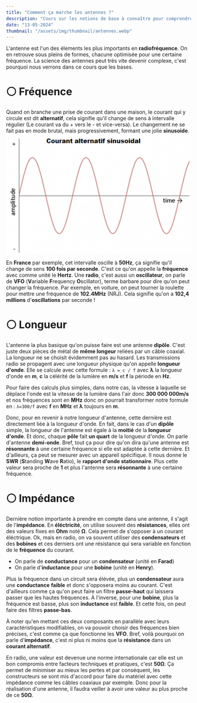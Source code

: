 ```yaml
---
title: "Comment ça marche les antennes ?"
description: "Cours sur les notions de base à connaître pour comprendre les antennes"
date: "13-05-2024"
thumbnail: "/assets/img/thumbnail/antennes.webp"
---
```

L'antenne est l'un des élements les plus importants en **radiofréquence**. On en retrouve sous pleins de formes, chacune optimisée pour une certaine fréquence. La science des antennes peut très vite devenir complexe, c'est pourquoi nous verrons dans ce cours que les bases.

# ⚪️ Fréquence
Quand on branche une prise de courant dans une maison, le courant qui y circule est dit **alternatif**, cela signifie qu'il change de sens à intervalle régulier (Le courant va du + vers le - et vice-versa). Le changement ne se fait pas en mode brutal, mais progressivement, formant une jolie **sinusoide**. 
![image](../../../assets/img/pages/radio/radio_basics/antennes/antenne1.png)

En **France** par exemple, cet intervalle oscille à **50Hz**, ça signifie qu'il change de sens **100 fois par seconde**. C'est ce qu'on appelle la **fréquence** avec comme unité le **Hertz**. 
Une **radio**, c'est aussi un **oscillateur**, on parle de **VFO** (**V**ariable **F**requency **O**scillator), terme barbare pour dire qu'on peut changer la fréquence. 
Par exemple, en voiture, on peut tourner la roulette pour mettre une fréquence de **102.4MHz** (NRJ). Cela signifie qu'on a **102,4 millions** d'**oscillations** par seconde ! 
# ⚪️ Longueur
L'antenne la plus basique qu'on puisse faire est une antenne **dipôle**. C'est juste deux pièces de métal de **même longeur** reliées par un câble coaxial. 
La longueur ne se choisit évidemment pas au hasard. Les transmissions radio se propagent avec une longueur physique qu'on appelle **longueur d'onde**. Elle se calcule avec cette formule : `λ = c / f`
avec **λ** la longueur d'onde en **m**, **c** la célérité de la lumière en **m/s** et **f** la période en **Hz**. 

Pour faire des calculs plus simples, dans notre cas, la vitesse à laquelle se déplace l'onde est la vitesse de la lumière dans l'air donc **300 000 000m/s** et nos fréquences sont en **MHz** donc on pourrait transformer notre formule en : `λ=300/f`
avec **f** en **MHz** et **λ** toujours en **m**. 

Donc, pour en revenir à notre longueur d'antenne, cette dernière est directement liée à la longueur d'onde. En fait, dans le cas d'un **dipôle** simple, la longueur de l'antenne est égale à la **moitié** de la **longueur d'onde**. Et donc, chaque **pôle** fait **un quart** de la longueur d'onde. On parle d'antenne **demi-onde**. 
Bref, tout ça pour dire qu'on dira qu'une antenne est **résonnante** à une certaine fréquence si elle est adaptée à cette dernière. Et d'ailleurs, ça peut se mesurer avec un appareil spécifique. Il nous donne le **SWR** (**S**tanding **W**ave **R**atio), le **rapport d'onde stationnaire**. Plus cette valeur sera proche de **1** et plus l'antenne sera **résonnante** à une certaine fréquence. 
# ⚪️ Impédance 
Dernière notion importante à prendre en compte dans une antenne, il s'agit de l'**impédance**. 
En **éléctricité**, on utilise souvent des **résistances**, elles ont des valeurs fixes en **Ohm** noté **Ω**. Cela permet de s'opposer à un courant éléctrique. 
Ok, mais en radio, on va souvent utiliser des **condensateurs** et des **bobines** et ces derniers ont une résistance qui sera variable en fonction de le **fréquence** du courant. 
- On parle de **conductance** pour un **condensateur** (unité en **Farad**) 
- On parle d'**inductance** pour une **bobine** (unité en **Henry**). 

Plus la fréquence dans un circuit sera élévée, plus un **condensateur** aura une **conductance** **faible** et donc s'opposera moins au courant. C'est d'ailleurs comme ça qu'on peut faire un filtre **passe-haut** qui laissera passer que les hautes fréquences.
À l'inverse, pour une **bobine**, plus la fréquence est basse, plus son **inductance** est **faible**. Et cette fois, on peut faire des filtres **passe-bas**. 

À noter qu'en mettant ces deux composants en parallèle avec leurs caractéristiques modifiables, on va pouvoir choisir des fréquences bien précises, c'est comme ça que fonctionne les **VFO**. 
Bref, voilà pourquoi on parle d'**impédance**, c'est ni plus ni moins que la **résistance** dans un **courant alternatif**.

En radio, une valeur est devenue une norme internationale car elle est un bon compromis entre facteurs techniques et pratiques, c'est **50Ω**. Ça permet de minimiser au mieux les pertes et par conséquent, les constructeurs se sont mis d'accord pour faire du matériel avec cette impédance comme les câbles coaxiaux par exemple. 
Donc pour la réalisation d'une antenne, il faudra veiller à avoir une valeur au plus proche de ce **50Ω**. 